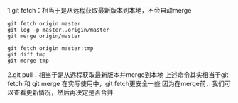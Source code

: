 1.git fetch：相当于是从远程获取最新版本到本地，不会自动merge
```
git fetch origin master
git log -p master..origin/master
git merge origin/master

git fetch origin master:tmp
git diff tmp
git merge tmp
```

2.git pull：相当于是从远程获取最新版本并merge到本地
上述命令其实相当于git fetch 和 git merge
在实际使用中，git fetch更安全一些
因为在merge前，我们可以查看更新情况，然后再决定是否合并